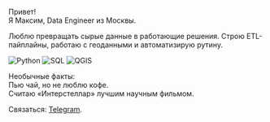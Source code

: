 Привет!  
Я Максим, Data Engineer из Москвы.  

Люблю превращать сырые данные в работающие решения. Строю ETL-пайплайны, работаю с геоданными и автоматизирую рутину.  

![Python](https://img.shields.io/badge/Python-3776AB?style=flat&logo=python&logoColor=white)
![SQL](https://img.shields.io/badge/SQL-4479A1?style=flat&logo=postgresql&logoColor=white)
![QGIS](https://img.shields.io/badge/QGIS-589632?style=flat&logo=qgis&logoColor=white)

Необычные факты:  
Пью чай, но не люблю кофе.  
Считаю «Интерстеллар» лучшим научным фильмом.  

Связаться: [Telegram](https://t.me/nvmaxim).
